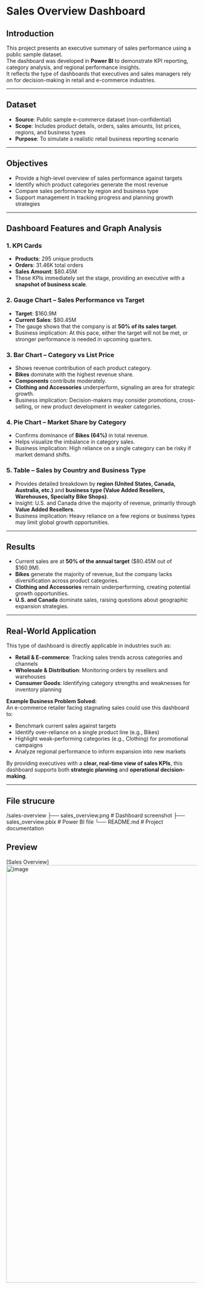 # Sales Overview Dashboard

## Introduction
This project presents an executive summary of sales performance using a public sample dataset.  
The dashboard was developed in **Power BI** to demonstrate KPI reporting, category analysis, and regional performance insights.  
It reflects the type of dashboards that executives and sales managers rely on for decision-making in retail and e-commerce industries.

---

## Dataset
- **Source**: Public sample e-commerce dataset (non-confidential)  
- **Scope**: Includes product details, orders, sales amounts, list prices, regions, and business types  
- **Purpose**: To simulate a realistic retail business reporting scenario

---

## Objectives
- Provide a high-level overview of sales performance against targets  
- Identify which product categories generate the most revenue  
- Compare sales performance by region and business type  
- Support management in tracking progress and planning growth strategies

---

## Dashboard Features and Graph Analysis

### 1. KPI Cards
- **Products**: 295 unique products  
- **Orders**: 31.46K total orders  
- **Sales Amount**: $80.45M  
- These KPIs immediately set the stage, providing an executive with a **snapshot of business scale**.

### 2. Gauge Chart – Sales Performance vs Target
- **Target**: $160.9M  
- **Current Sales**: $80.45M  
- The gauge shows that the company is at **50% of its sales target**.  
- Business implication: At this pace, either the target will not be met, or stronger performance is needed in upcoming quarters.

### 3. Bar Chart – Category vs List Price
- Shows revenue contribution of each product category.  
- **Bikes** dominate with the highest revenue share.  
- **Components** contribute moderately.  
- **Clothing and Accessories** underperform, signaling an area for strategic growth.  
- Business implication: Decision-makers may consider promotions, cross-selling, or new product development in weaker categories.

### 4. Pie Chart – Market Share by Category
- Confirms dominance of **Bikes (64%)** in total revenue.  
- Helps visualize the imbalance in category sales.  
- Business implication: High reliance on a single category can be risky if market demand shifts.

### 5. Table – Sales by Country and Business Type
- Provides detailed breakdown by **region (United States, Canada, Australia, etc.)** and **business type (Value Added Resellers, Warehouses, Specialty Bike Shops)**.  
- Insight: U.S. and Canada drive the majority of revenue, primarily through **Value Added Resellers**.  
- Business implication: Heavy reliance on a few regions or business types may limit global growth opportunities.

---

## Results
- Current sales are at **50% of the annual target** ($80.45M out of $160.9M).  
- **Bikes** generate the majority of revenue, but the company lacks diversification across product categories.  
- **Clothing and Accessories** remain underperforming, creating potential growth opportunities.  
- **U.S. and Canada** dominate sales, raising questions about geographic expansion strategies.  

---

## Real-World Application
This type of dashboard is directly applicable in industries such as:  
- **Retail & E-commerce**: Tracking sales trends across categories and channels  
- **Wholesale & Distribution**: Monitoring orders by resellers and warehouses  
- **Consumer Goods**: Identifying category strengths and weaknesses for inventory planning  

**Example Business Problem Solved:**  
An e-commerce retailer facing stagnating sales could use this dashboard to:  
- Benchmark current sales against targets  
- Identify over-reliance on a single product line (e.g., Bikes)  
- Highlight weak-performing categories (e.g., Clothing) for promotional campaigns  
- Analyze regional performance to inform expansion into new markets  

By providing executives with a **clear, real-time view of sales KPIs**, this dashboard supports both **strategic planning** and **operational decision-making**.

---
## File strucure
/sales-overview
   ├── sales_overview.png    # Dashboard screenshot
   ├── sales_overview.pbix   # Power BI file
   └── README.md             # Project documentation
   
## Preview
[Sales Overview]<img width="2347" height="1104" alt="image" src="https://github.com/user-attachments/assets/bb694b26-a640-4fa1-a240-acd84ad85d0f" />
